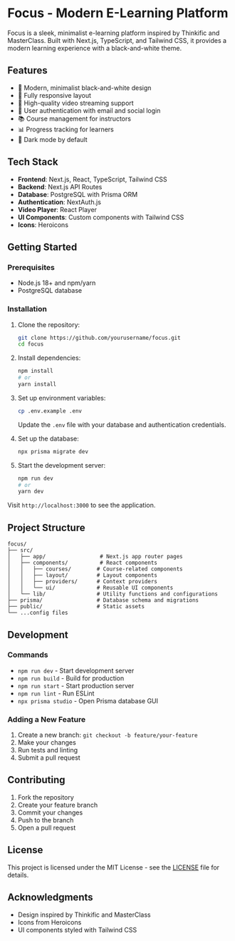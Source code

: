 # Focus - Modern E-Learning Platform

Focus is a sleek, minimalist e-learning platform inspired by Thinkific and MasterClass. Built with Next.js, TypeScript, and Tailwind CSS, it provides a modern learning experience with a black-and-white theme.

## Features

- 🎨 Modern, minimalist black-and-white design
- 📱 Fully responsive layout
- 🎥 High-quality video streaming support
- 👤 User authentication with email and social login
- 📚 Course management for instructors
- 📊 Progress tracking for learners
- 🌙 Dark mode by default

## Tech Stack

- **Frontend**: Next.js, React, TypeScript, Tailwind CSS
- **Backend**: Next.js API Routes
- **Database**: PostgreSQL with Prisma ORM
- **Authentication**: NextAuth.js
- **Video Player**: React Player
- **UI Components**: Custom components with Tailwind CSS
- **Icons**: Heroicons

## Getting Started

### Prerequisites

- Node.js 18+ and npm/yarn
- PostgreSQL database

### Installation

1. Clone the repository:
   ```bash
   git clone https://github.com/yourusername/focus.git
   cd focus
   ```

2. Install dependencies:
   ```bash
   npm install
   # or
   yarn install
   ```

3. Set up environment variables:
   ```bash
   cp .env.example .env
   ```
   Update the `.env` file with your database and authentication credentials.

4. Set up the database:
   ```bash
   npx prisma migrate dev
   ```

5. Start the development server:
   ```bash
   npm run dev
   # or
   yarn dev
   ```

Visit `http://localhost:3000` to see the application.

## Project Structure

```
focus/
├── src/
│   ├── app/                 # Next.js app router pages
│   ├── components/          # React components
│   │   ├── courses/        # Course-related components
│   │   ├── layout/         # Layout components
│   │   ├── providers/      # Context providers
│   │   └── ui/             # Reusable UI components
│   └── lib/                # Utility functions and configurations
├── prisma/                 # Database schema and migrations
├── public/                 # Static assets
└── ...config files
```

## Development

### Commands

- `npm run dev` - Start development server
- `npm run build` - Build for production
- `npm run start` - Start production server
- `npm run lint` - Run ESLint
- `npx prisma studio` - Open Prisma database GUI

### Adding a New Feature

1. Create a new branch: `git checkout -b feature/your-feature`
2. Make your changes
3. Run tests and linting
4. Submit a pull request

## Contributing

1. Fork the repository
2. Create your feature branch
3. Commit your changes
4. Push to the branch
5. Open a pull request

## License

This project is licensed under the MIT License - see the [LICENSE](LICENSE) file for details.

## Acknowledgments

- Design inspired by Thinkific and MasterClass
- Icons from Heroicons
- UI components styled with Tailwind CSS 